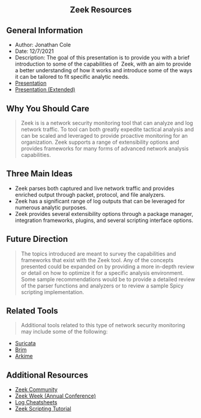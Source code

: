 <h2 align="center"> Zeek Resources </h2>

## General Information
- Author: Jonathan Cole
- Date: 12/7/2021
- Description: The goal of this presentation is to provide you with a brief introduction to some of the capabilities of  Zeek, with an aim to provide a better understanding of how it works and introduce some of the ways it can be tailored to fit specific analytic needs.
- [Presentation](https://www.youtube.com/watch?v=Zf4nuJ9Q9R0)
- [Presentation (Extended)](https://youtu.be/od8-rz99SU0)


## Why You Should Care

>Zeek is is a network security monitoring tool that can analyze and log network traffic. To tool can both greatly expedite tactical analysis and can be scaled and leveraged to provide proactive monitoring for an organization. Zeek supports a range of extensibility options and provides frameworks for many forms of advanced network analysis capabilities.


## Three Main Ideas
- Zeek parses both captured and live network traffic and provides enriched output through packet, protocol, and file analyzers.
- Zeek has a significant range of log outputs that can be leveraged for numerous analytic purposes.
- Zeek provides several extensibility options through a package manager, integration frameworks, plugins, and several scripting interface options.


## Future Direction

>The topics introduced are meant to survey the capabilities and frameworks that exist with the Zeek tool. Any of the concepts presented could be expanded on by providing a more in-depth review or detail on how to optimize it for a specific analysis environment. Some sample recommendations would be to provide a detailed review of the parser functions and analyzers or to review a sample Spicy scripting implementation.

## Related Tools

>Additional tools related to this type of network security monitoring may include some of the following:
- [Suricata](https://suricata.io)
- [Brim](https://www.brimdata.io)
- [Arkime](https://arkime.com)


## Additional Resources
- [Zeek Community](https://zeek.org/community)
- [Zeek Week (Annual Conference)](https://zeek.org/zeekweek2021)
- [Log Cheatsheets](https://github.com/corelight/bro-cheatsheets)
- [Zeek Scripting Tutorial](https://try.zeek.org)

